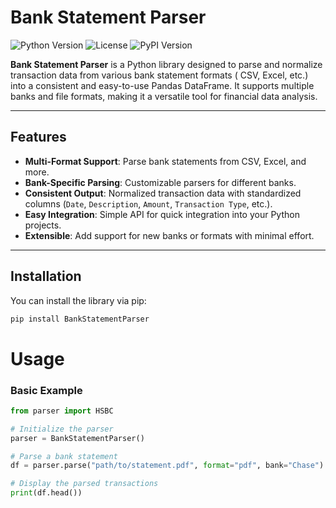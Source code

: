 # Bank Statement Parser

![Python Version](https://img.shields.io/badge/python-3.7%2B-blue)
![License](https://img.shields.io/badge/license-MIT-green)
![PyPI Version](https://img.shields.io/pypi/v/bank-statement-parser)

**Bank Statement Parser** is a Python library designed to parse and normalize transaction data from various bank statement formats ( CSV, Excel, etc.) into a consistent and easy-to-use Pandas DataFrame. It supports multiple banks and file formats, making it a versatile tool for financial data analysis.

---

## Features

- **Multi-Format Support**: Parse bank statements from  CSV, Excel, and more.
- **Bank-Specific Parsing**: Customizable parsers for different banks.
- **Consistent Output**: Normalized transaction data with standardized columns (`Date`, `Description`, `Amount`, `Transaction Type`, etc.).
- **Easy Integration**: Simple API for quick integration into your Python projects.
- **Extensible**: Add support for new banks or formats with minimal effort.

---

## Installation

You can install the library via pip:

```bash
pip install BankStatementParser
```


# Usage
### Basic Example

```python
from parser import HSBC

# Initialize the parser
parser = BankStatementParser()

# Parse a bank statement
df = parser.parse("path/to/statement.pdf", format="pdf", bank="Chase")

# Display the parsed transactions
print(df.head())
```
